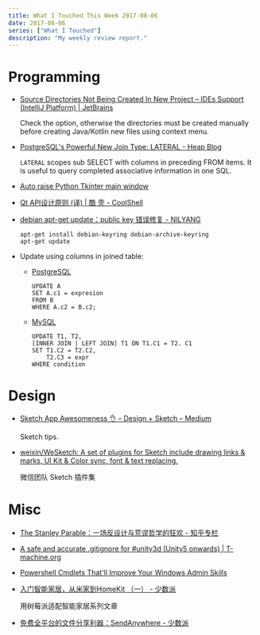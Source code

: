 ```yaml
---
title: What I Touched This Week 2017-08-06
date: 2017-08-06 
series: ["What I Touched"]
description: "My weekly review report."
---
```


# Programming

- [Source Directories Not Being Created In New Project – IDEs Support (IntelliJ Platform) | JetBrains](https://intellij-support.jetbrains.com/hc/en-us/community/posts/206806425-Source-Directories-Not-Being-Created-In-New-Project)

    Check the option, otherwise the directories must be created manually before creating Java/Kotlin new files using context menu.

- [PostgreSQL's Powerful New Join Type: LATERAL - Heap Blog](https://blog.heapanalytics.com/postgresqls-powerful-new-join-type-lateral/)

    `LATERAL` scopes sub SELECT with columns in preceding FROM items. It is useful to query completed associative information in one SQL.

- [Auto raise Python Tkinter main window](https://stackoverflow.com/a/37235492/667158)

- [Qt API设计原则 (译) | 酷 壳 - CoolShell](http://coolshell.cn/articles/18024.html)

- [debian apt-get update：public key 错误修复 - NILYANG](https://my.oschina.net/lxrm/blog/466837)

    ```
    apt-get install debian-keyring debian-archive-keyring
    apt-get update
    ```

- Update using columns in joined table:
    - [PostgreSQL](http://www.postgresqltutorial.com/postgresql-update-join/)

        ```
        UPDATE A
        SET A.c1 = expresion
        FROM B
        WHERE A.c2 = B.c2;
        ```

    - [MySQL](http://www.mysqltutorial.org/mysql-update-join/)

        ```
        UPDATE T1, T2,
        [INNER JOIN | LEFT JOIN] T1 ON T1.C1 = T2. C1
        SET T1.C2 = T2.C2, 
            T2.C3 = expr
        WHERE condition
        ```

<!--more-->

# Design

- [Sketch App Awesomeness 👌 – Design + Sketch – Medium](https://medium.com/sketch-app-sources/sketch-app-awesomeness-d6db04bf9ccb)

    Sketch tips.

- [weixin/WeSketch: A set of plugins for Sketch include drawing links & marks, UI Kit & Color sync, font & text replacing.](https://github.com/weixin/WeSketch)

    微信团队 Sketch 插件集

# Misc

- [The Stanley Parable：一场反设计与荒谬哲学的狂欢 - 知乎专栏](https://zhuanlan.zhihu.com/p/24265418?utm_content=bufferf48fc&utm_medium=social&utm_source=twitter.com&utm_campaign=buffer)

- [A safe and accurate .gitignore for #unity3d (Unity5 onwards) | T-machine.org](http://t-machine.org/index.php/2017/08/03/a-safe-and-accurate-gitignore-for-unity3d-unity5-onwards/)

- [Powershell Cmdlets That'll Improve Your Windows Admin Skills](http://www.makeuseof.com/tag/powershell-cmdlets-windows-admin/)

- [入门智能家居，从米家到HomeKit （一） - 少数派](https://sspai.com/post/39851)

    用树莓派适配智能家居系列文章

- [免费全平台的文件分享利器：SendAnywhere - 少数派](https://sspai.com/post/40047)
